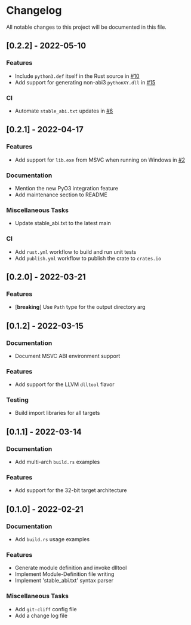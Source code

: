 # Changelog

All notable changes to this project will be documented in this file.

## [0.2.2] - 2022-05-10

### Features

- Include `python3.def` itself in the Rust source in [#10](https://github.com/pyo3/python3-dll-a/pull/10)
- Add support for generating non-abi3 `pythonXY.dll` in [#15](https://github.com/pyo3/python3-dll-a/pull/15)

### CI

- Automate `stable_abi.txt` updates in [#6](https://github.com/pyo3/python3-dll-a/pull/6)

## [0.2.1] - 2022-04-17

### Features

- Add support for `lib.exe` from MSVC when running on Windows in [#2](https://github.com/pyo3/python3-dll-a/pull/2)

### Documentation

- Mention the new PyO3 integration feature
- Add maintenance section to README

### Miscellaneous Tasks

- Update stable_abi.txt to the latest main

### CI

- Add `rust.yml` workflow to build and run unit tests
- Add `publish.yml` workflow to publish the crate to `crates.io`

## [0.2.0] - 2022-03-21

### Features

- [**breaking**] Use `Path` type for the output directory arg

## [0.1.2] - 2022-03-15

### Documentation

- Document MSVC ABI environment support

### Features

- Add support for the LLVM `dlltool` flavor

### Testing

- Build import libraries for all targets

## [0.1.1] - 2022-03-14

### Documentation

- Add multi-arch `build.rs` examples

### Features

- Add support for the 32-bit target architecture

## [0.1.0] - 2022-02-21

### Documentation

- Add `build.rs` usage examples

### Features

- Generate module definition and invoke dlltool
- Implement Module-Definition file writing
- Implement 'stable_abi.txt' syntax parser

### Miscellaneous Tasks

- Add `git-cliff` config file
- Add a change log file

<!-- generated by git-cliff -->
